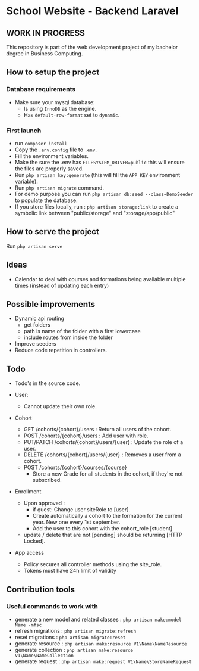 # School Website - Backend Laravel

## WORK IN PROGRESS

This repository is part of the web development project of my bachelor degree in Business Computing.

## How to setup the project
### Database requirements
- Make sure your mysql database:
    - Is using `InnoDB` as the engine.
    - Has `default-row-format` set to `dynamic`.

### First launch
- run `composer install`
- Copy the `.env.config` file to `.env`.
- Fill the environment variables.
- Make the sure the .env has `FILESYSTEM_DRIVER=public` this will ensure the files are properly saved.
- Run `php artisan key:generate` (this will fill the `APP_KEY` environment variable).
- Run `php artisan migrate` command.
- For demo purpose you can run `php artisan db:seed --class=DemoSeeder` to populate the database.
- If you store files locally, run : `php artisan storage:link` to create a symbolic link between "public/storage" and "storage/app/public"

## How to serve the project
Run `php artisan serve`

## Ideas
- Calendar to deal with courses and formations being available multiple times (instead of updating each entry)

## Possible improvements
- Dynamic api routing
  - get folders
  - path is name of the folder with a first lowercase
  - include routes from inside the folder
- Improve seeders
- Reduce code repetition in controllers.

## Todo
- Todo's in the source code.
- User: 
  - Cannot update their own role.

- Cohort
  - GET /cohorts/{cohort}/users : Return all users of the cohort.
  - POST /cohorts/{cohort}/users : Add user with role.
  - PUT/PATCH /cohorts/{cohort}/users/{user} : Update the role of a user.
  - DELETE /cohorts/{cohort}/users/{user} : Removes a user from a cohort.
  - POST /cohorts/{cohort}/courses/{course}
    - Store a new Grade for all students in the cohort, if they're not subscribed.

- Enrollment
  - Upon approved :
    - if guest: Change user siteRole to [user].
    - Create automatically a cohort to the formation for the current year. New one every 1st september.
    - Add the user to this cohort with the cohort_role [student]
  - update / delete that are not [pending] should be returning [HTTP Locked].

- App access
  - Policy secures all controller methods using the site_role.
  - Tokens must have 24h limit of validity

## Contribution tools
### Useful commands to work with
- generate a new model and related classes : `php artisan make:model Name -mfsc`
- refresh migrations : `php artisan migrate:refresh`
- reset migrations : `php artisan migrate:reset`
- generate resource : `php artisan make:resource V1\Name\NameResource`
- generate collection : `php artisan make:resource V1\Name\NameCollection`
- generate request : `php artisan make:request V1\Name\StoreNameRequest`
